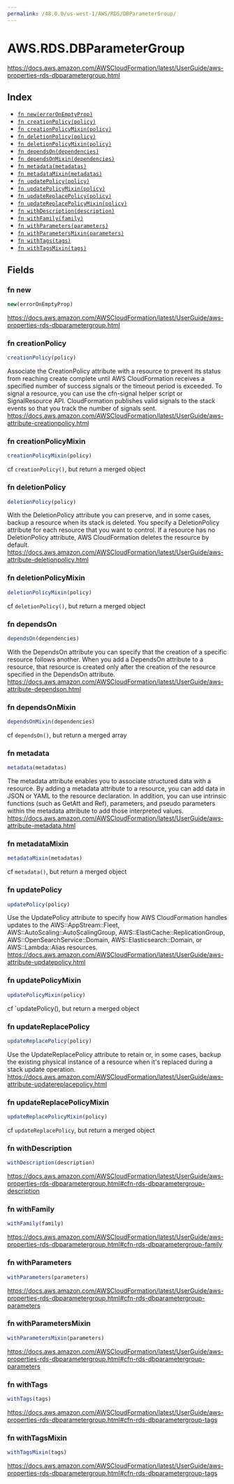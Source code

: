 ```yaml
---
permalink: /48.0.0/us-west-1/AWS/RDS/DBParameterGroup/
---
```


# AWS.RDS.DBParameterGroup

https://docs.aws.amazon.com/AWSCloudFormation/latest/UserGuide/aws-properties-rds-dbparametergroup.html

## Index

* [`fn new(errorOnEmptyProp)`](#fn-new)
* [`fn creationPolicy(policy)`](#fn-creationpolicy)
* [`fn creationPolicyMixin(policy)`](#fn-creationpolicymixin)
* [`fn deletionPolicy(policy)`](#fn-deletionpolicy)
* [`fn deletionPolicyMixin(policy)`](#fn-deletionpolicymixin)
* [`fn dependsOn(dependencies)`](#fn-dependson)
* [`fn dependsOnMixin(dependencies)`](#fn-dependsonmixin)
* [`fn metadata(metadatas)`](#fn-metadata)
* [`fn metadataMixin(metadatas)`](#fn-metadatamixin)
* [`fn updatePolicy(policy)`](#fn-updatepolicy)
* [`fn updatePolicyMixin(policy)`](#fn-updatepolicymixin)
* [`fn updateReplacePolicy(policy)`](#fn-updatereplacepolicy)
* [`fn updateReplacePolicyMixin(policy)`](#fn-updatereplacepolicymixin)
* [`fn withDescription(description)`](#fn-withdescription)
* [`fn withFamily(family)`](#fn-withfamily)
* [`fn withParameters(parameters)`](#fn-withparameters)
* [`fn withParametersMixin(parameters)`](#fn-withparametersmixin)
* [`fn withTags(tags)`](#fn-withtags)
* [`fn withTagsMixin(tags)`](#fn-withtagsmixin)

## Fields

### fn new

```ts
new(errorOnEmptyProp)
```

https://docs.aws.amazon.com/AWSCloudFormation/latest/UserGuide/aws-properties-rds-dbparametergroup.html

### fn creationPolicy

```ts
creationPolicy(policy)
```

Associate the CreationPolicy attribute with a resource to prevent its status from reaching create complete until AWS CloudFormation receives a specified number of success signals or the timeout period is exceeded. To signal a resource, you can use the cfn-signal helper script or SignalResource API. CloudFormation publishes valid signals to the stack events so that you track the number of signals sent. 
https://docs.aws.amazon.com/AWSCloudFormation/latest/UserGuide/aws-attribute-creationpolicy.html

### fn creationPolicyMixin

```ts
creationPolicyMixin(policy)
```

cf `creationPolicy()`, but return a merged object

### fn deletionPolicy

```ts
deletionPolicy(policy)
```

With the DeletionPolicy attribute you can preserve, and in some cases, backup a resource when its stack is deleted. You specify a DeletionPolicy attribute for each resource that you want to control. If a resource has no DeletionPolicy attribute, AWS CloudFormation deletes the resource by default. 
https://docs.aws.amazon.com/AWSCloudFormation/latest/UserGuide/aws-attribute-deletionpolicy.html

### fn deletionPolicyMixin

```ts
deletionPolicyMixin(policy)
```

cf `deletionPolicy()`, but return a merged object

### fn dependsOn

```ts
dependsOn(dependencies)
```

With the DependsOn attribute you can specify that the creation of a specific resource follows another. When you add a DependsOn attribute to a resource, that resource is created only after the creation of the resource specified in the DependsOn attribute. 
https://docs.aws.amazon.com/AWSCloudFormation/latest/UserGuide/aws-attribute-dependson.html

### fn dependsOnMixin

```ts
dependsOnMixin(dependencies)
```

cf `dependsOn()`, but return a merged array

### fn metadata

```ts
metadata(metadatas)
```

The metadata attribute enables you to associate structured data with a resource. By adding a metadata attribute to a resource, you can add data in JSON or YAML to the resource declaration. In addition, you can use intrinsic functions (such as GetAtt and Ref), parameters, and pseudo parameters within the metadata attribute to add those interpreted values. 
https://docs.aws.amazon.com/AWSCloudFormation/latest/UserGuide/aws-attribute-metadata.html

### fn metadataMixin

```ts
metadataMixin(metadatas)
```

cf `metadata()`, but return a merged object

### fn updatePolicy

```ts
updatePolicy(policy)
```

Use the UpdatePolicy attribute to specify how AWS CloudFormation handles updates to the AWS::AppStream::Fleet, AWS::AutoScaling::AutoScalingGroup, AWS::ElastiCache::ReplicationGroup, AWS::OpenSearchService::Domain, AWS::Elasticsearch::Domain, or AWS::Lambda::Alias resources. 
https://docs.aws.amazon.com/AWSCloudFormation/latest/UserGuide/aws-attribute-updatepolicy.html

### fn updatePolicyMixin

```ts
updatePolicyMixin(policy)
```

cf `updatePolicy(), but return a merged object

### fn updateReplacePolicy

```ts
updateReplacePolicy(policy)
```

Use the UpdateReplacePolicy attribute to retain or, in some cases, backup the existing physical instance of a resource when it's replaced during a stack update operation. 
https://docs.aws.amazon.com/AWSCloudFormation/latest/UserGuide/aws-attribute-updatereplacepolicy.html

### fn updateReplacePolicyMixin

```ts
updateReplacePolicyMixin(policy)
```

cf `updateReplacePolicy`, but return a merged object

### fn withDescription

```ts
withDescription(description)
```

https://docs.aws.amazon.com/AWSCloudFormation/latest/UserGuide/aws-properties-rds-dbparametergroup.html#cfn-rds-dbparametergroup-description

### fn withFamily

```ts
withFamily(family)
```

https://docs.aws.amazon.com/AWSCloudFormation/latest/UserGuide/aws-properties-rds-dbparametergroup.html#cfn-rds-dbparametergroup-family

### fn withParameters

```ts
withParameters(parameters)
```

https://docs.aws.amazon.com/AWSCloudFormation/latest/UserGuide/aws-properties-rds-dbparametergroup.html#cfn-rds-dbparametergroup-parameters

### fn withParametersMixin

```ts
withParametersMixin(parameters)
```

https://docs.aws.amazon.com/AWSCloudFormation/latest/UserGuide/aws-properties-rds-dbparametergroup.html#cfn-rds-dbparametergroup-parameters

### fn withTags

```ts
withTags(tags)
```

https://docs.aws.amazon.com/AWSCloudFormation/latest/UserGuide/aws-properties-rds-dbparametergroup.html#cfn-rds-dbparametergroup-tags

### fn withTagsMixin

```ts
withTagsMixin(tags)
```

https://docs.aws.amazon.com/AWSCloudFormation/latest/UserGuide/aws-properties-rds-dbparametergroup.html#cfn-rds-dbparametergroup-tags